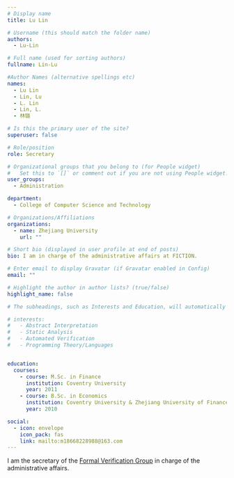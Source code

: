 ```yaml
---
# Display name
title: Lu Lin

# Username (this should match the folder name)
authors:
  - Lu-Lin

# Full name (used for sorting authors)
fullname: Lin-Lu

#Author Names (alternative spellings etc)
names:
  - Lu Lin
  - Lin, Lu
  - L. Lin
  - Lin, L.
  - 林璐

# Is this the primary user of the site?
superuser: false

# Role/position
role: Secretary

# Organizational groups that you belong to (for People widget)
#   Set this to `[]` or comment out if you are not using People widget.
user_groups:
  - Administration

department:
  - College of Computer Science and Technology

# Organizations/Affiliations
organizations:
  - name: Zhejiang University
    url: ""

# Short bio (displayed in user profile at end of posts)
bio: I am in charge of the administrative affairs at FICTION.

# Enter email to display Gravatar (if Gravatar enabled in Config)
email: ""

# Highlight the author in author lists? (true/false)
highlight_name: false

# The subheadings, such as Interests and Education, will automatically translate depending on the language chosen in `config.yaml`. To customize the subheading text, see the Language page in the docs.

# interests:
#   - Abstract Interpretation
#   - Static Analysis
#   - Automated Verification
#   - Programming Theory/Languages


education:
  courses:
    - course: M.Sc. in Finance
      institution: Coventry University
      year: 2011
    - course: B.Sc. in Economics
      institution: Coventry University & Zhejiang University of Finance and Economics
      year: 2010

social:
  - icon: envelope
    icon_pack: fas
    link: mailto:m18668228988@163.com
---
```


I am the secretary of the [Formal Verification Group](/) in charge of the administrative affairs.
